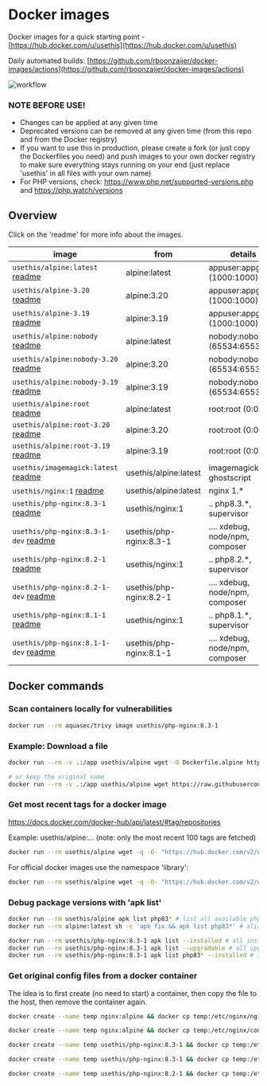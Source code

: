 # Docker images

Docker images for a quick starting point - [https://hub.docker.com/u/usethis](https://hub.docker.com/u/usethis)

Daily automated builds: [https://github.com/rboonzaijer/docker-images/actions](https://github.com/rboonzaijer/docker-images/actions)

![workflow](https://github.com/rboonzaijer/docker-images/actions/workflows/daily-auto-build-and-push-docker-images.yml/badge.svg)

### NOTE BEFORE USE!

- Changes can be applied at any given time
- Deprecated versions can be removed at any given time (from this repo and from the Docker registry)
- If you want to use this in production, please create a fork (or just copy the Dockerfiles you need) and push images to your own docker registry to make sure everything stays running on your end (just replace 'usethis' in all files with your own name)
- For PHP versions, check: https://www.php.net/supported-versions.php and https://php.watch/versions

## Overview

Click on the 'readme' for more info about the images.

| image | from | details |
|-|-|-|
`usethis/alpine:latest` [readme](alpine/README.md) | alpine:latest | appuser:appgroup (1000:1000) |
`usethis/alpine-3.20` [readme](alpine/README.md) | alpine:3.20 | appuser:appgroup (1000:1000) |
`usethis/alpine-3.19` [readme](alpine/README.md) | alpine:3.19 | appuser:appgroup (1000:1000) |
`usethis/alpine:nobody` [readme](alpine/README.md) | alpine:latest | nobody:nobody (65534:65534) |
`usethis/alpine:nobody-3.20` [readme](alpine/README.md) | alpine:3.20 | nobody:nobody (65534:65534) |
`usethis/alpine:nobody-3.19` [readme](alpine/README.md) | alpine:3.19 | nobody:nobody (65534:65534) |
`usethis/alpine:root` [readme](alpine/README.md) | alpine:latest | root:root (0:0) |
`usethis/alpine:root-3.20` [readme](alpine/README.md) | alpine:3.20 | root:root (0:0) |
`usethis/alpine:root-3.19` [readme](alpine/README.md) | alpine:3.19 | root:root (0:0) |
`usethis/imagemagick:latest` [readme](imagemagick/README.md) | usethis/alpine:latest | imagemagick, ghostscript |
`usethis/nginx:1` [readme](nginx/README.md) | usethis/alpine:latest | nginx 1.* |
`usethis/php-nginx:8.3-1` [readme](php-nginx/README.md) | usethis/nginx:1 | .. php8.3.*, supervisor |
`usethis/php-nginx:8.3-1-dev` [readme](php-nginx/README.md) | usethis/php-nginx:8.3-1 | .... xdebug, node/npm, composer |
`usethis/php-nginx:8.2-1` [readme](php-nginx/README.md) | usethis/nginx:1 | .. php8.2.*, supervisor |
`usethis/php-nginx:8.2-1-dev` [readme](php-nginx/README.md) | usethis/php-nginx:8.2-1 | .... xdebug, node/npm, composer |
`usethis/php-nginx:8.1-1` [readme](php-nginx/README.md) | usethis/nginx:1 | .. php8.1.*, supervisor |
`usethis/php-nginx:8.1-1-dev` [readme](php-nginx/README.md) | usethis/php-nginx:8.1-1 | .... xdebug, node/npm, composer |

## Docker commands

### Scan containers locally for vulnerabilities

```bash
docker run --rm aquasec/trivy image usethis/php-nginx:8.3-1
```

### Example: Download a file

```bash
docker run --rm -v .:/app usethis/alpine wget -O Dockerfile.alpine https://raw.githubusercontent.com/rboonzaijer/docker-images/main/alpine/Dockerfile

# or keep the original name
docker run --rm -v .:/app usethis/alpine wget https://raw.githubusercontent.com/rboonzaijer/docker-images/main/alpine/Dockerfile
```

### Get most recent tags for a docker image

https://docs.docker.com/docker-hub/api/latest/#tag/repositories

Example: usethis/alpine:... (note: only the most recent 100 tags are fetched)

```bash
docker run --rm usethis/alpine wget -q -O- "https://hub.docker.com/v2/namespaces/usethis/repositories/alpine/tags?page_size=100&page=1" | grep -o '"name": *"[^"]*' | grep -o '[^"]*$'
```

For official docker images use the namespace 'library':

```bash
docker run --rm usethis/alpine wget -q -O- "https://hub.docker.com/v2/namespaces/library/repositories/alpine/tags?page_size=100&page=1" | grep -o '"name": *"[^"]*' | grep -o '[^"]*$'
```

### Debug package versions with 'apk list'

```bash
docker run --rm usethis/alpine apk list php83* # list all available php83* packages
docker run --rm alpine:latest sh -c 'apk fix && apk list php83*' # alias

docker run --rm usethis/php-nginx:8.3-1 apk list --installed # all installed packages
docker run --rm usethis/php-nginx:8.3-1 apk list --upgradable # all upgradable packages
docker run --rm usethis/php-nginx:8.3-1 apk list php83* --installed # installed php83* versions
```

### Get original config files from a docker container

The idea is to first create (no need to start) a container, then copy the file to the host, then remove the container again.

```bash
docker create --name temp nginx:alpine && docker cp temp:/etc/nginx/nginx.conf ./original~nginx.conf ; docker rm -f temp

docker create --name temp nginx:alpine && docker cp temp:/etc/nginx/conf.d/default.conf ./original~nginx~conf.d~default.conf ; docker rm -f temp

docker create --name temp usethis/php-nginx:8.3-1 && docker cp temp:/etc/supervisord.conf ./original~supervisord.conf ; docker rm -f temp

docker create --name temp usethis/php-nginx:8.3-1 && docker cp temp:/etc/php83/php.ini ./original~php83~php.ini ; docker rm -f temp

docker create --name temp usethis/php-nginx:8.2-1 && docker cp temp:/etc/php82/php.ini ./original~php82~php.ini ; docker rm -f temp
```
